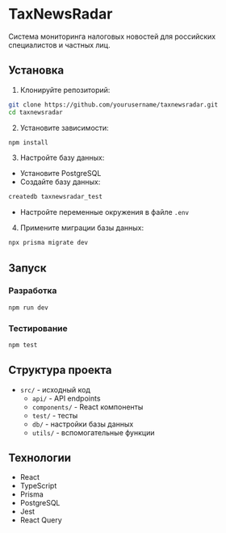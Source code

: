 # TaxNewsRadar

Система мониторинга налоговых новостей для российских специалистов и частных лиц.

## Установка

1. Клонируйте репозиторий:
```bash
git clone https://github.com/yourusername/taxnewsradar.git
cd taxnewsradar
```

2. Установите зависимости:
```bash
npm install
```

3. Настройте базу данных:
- Установите PostgreSQL
- Создайте базу данных:
```bash
createdb taxnewsradar_test
```
- Настройте переменные окружения в файле `.env`

4. Примените миграции базы данных:
```bash
npx prisma migrate dev
```

## Запуск

### Разработка
```bash
npm run dev
```

### Тестирование
```bash
npm test
```

## Структура проекта

- `src/` - исходный код
  - `api/` - API endpoints
  - `components/` - React компоненты
  - `test/` - тесты
  - `db/` - настройки базы данных
  - `utils/` - вспомогательные функции

## Технологии

- React
- TypeScript
- Prisma
- PostgreSQL
- Jest
- React Query 